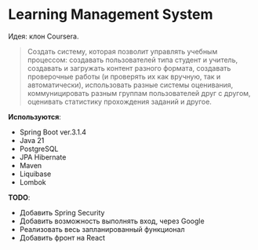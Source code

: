 # Learning Management System

Идея: клон Coursera. 
> Создать систему, которая позволит управлять учебным процессом: создавать пользователей типа студент и учитель, 
> создавать и загружать контент разного формата, создавать проверочные работы (и проверять их как вручную, так и 
> автоматически), использовать разные системы оценивания, коммуницировать разным группам пользователей друг с другом, 
> оценивать статистику прохождения заданий и другое.
 
**Используются**:
* Spring Boot ver.3.1.4
* Java 21
* PostgreSQL
* JPA Hibernate
* Maven
* Liquibase
* Lombok

**TODO**:
* Добавить Spring Security
* Добавить возможность выполнять вход, через Google
* Реализовать весь запланированный функционал
* Добавить фронт на React
